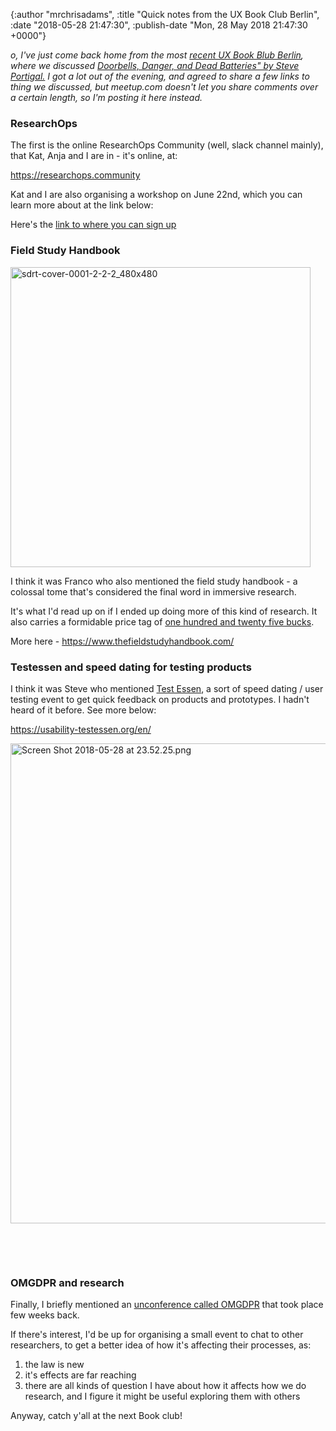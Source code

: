 

{:author "mrchrisadams", :title "Quick notes from the UX Book Club Berlin", :date "2018-05-28 21:47:30", :publish-date "Mon, 28 May 2018 21:47:30 +0000"}



<!-- content below -->

<em>o, I've just come back home from the most <a href="https://www.meetup.com/UX-Book-Club-Berlin/events/250204786/?_cookie-check=8gmDC61vDGTZKcid">recent UX Book Blub Berlin</a>, where we discussed <a href="https://rosenfeldmedia.com/books/user-research-war-stories/">Doorbells, Danger, and Dead Batteries" by Steve Portigal.</a> I got a lot out of the evening, and agreed to share a few links to thing we discussed, but meetup.com doesn't let you share comments over a certain length, so I'm posting it here instead.</em>

<h3>ResearchOps</h3>

The first is the online ResearchOps Community (well, slack channel mainly), that Kat, Anja and I are in - it's online, at:

<a href="https://researchops.community">https://researchops.community</a>

Kat and I are also organising a workshop on June 22nd, which you can learn more about at the link below:

Here's the <a href="https://www.eventbrite.com.au/e/making-user-research-work-better-what-is-researchops-tickets-46140901679">link to where you can sign up</a>

<h3>Field Study Handbook</h3>

<img class="alignnone size-full wp-image-3001" src="https://mrchrisadamsblog.files.wordpress.com/2018/05/sdrt-cover-0001-2-2-2_480x480.jpg" alt="sdrt-cover-0001-2-2-2_480x480" width="480" height="480" />

I think it was Franco who also mentioned the field study handbook - a colossal tome that's considered the final word in immersive research.

It's what I'd read up on if I ended up doing more of this kind of research. It also carries a formidable price tag of <a href="https://studiodradiodurans.com/products/the-field-study-handbook-2nd-edition">one hundred and twenty five bucks</a>.

More here - <a href="https://www.thefieldstudyhandbook.com/">https://www.thefieldstudyhandbook.com/</a>

<h3>Testessen and speed dating for testing products</h3>

I think it was Steve who mentioned <a href="https://usability-testessen.org/en/">Test Essen</a>, a sort of speed dating / user testing event to get quick feedback on products and prototypes. I hadn't heard of it before. See more below:

<a href="https://usability-testessen.org/en/">https://usability-testessen.org/en/</a>

<a href="https://mrchrisadamsblog.files.wordpress.com/2018/05/screen-shot-2018-05-28-at-23-52-25.png"><img class="alignnone size-full wp-image-3000" src="https://mrchrisadamsblog.files.wordpress.com/2018/05/screen-shot-2018-05-28-at-23-52-25.png" alt="Screen Shot 2018-05-28 at 23.52.25.png" width="1421" height="768" /></a>

&nbsp;

&nbsp;

<h3>OMGDPR and research</h3>

Finally, I briefly mentioned an <a href="https://medium.com/omgdpr/omgdpr-in-berlin-at-soundcloud-2cebf1b173d7">unconference called OMGDPR</a> that took place few weeks back.

If there's interest, I'd be up for organising a small event to chat to other researchers, to get a better idea of how it's affecting their processes, as:

<ol>
    <li>the law is new</li>
    <li>it's effects are far reaching</li>
    <li>there are all kinds of question I have about how it affects how we do research, and I figure it might be useful exploring them with others</li>
</ol>

Anyway, catch y'all at the next Book club!

